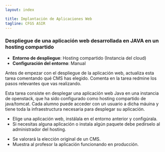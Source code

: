 ```yaml
---
layout: index

title: Implantación de Aplicaciones Web
tagline: CFGS ASIR
---
```


### Despliegue de una aplicación web desarrollada en JAVA en un hosting compartido

<div class='nota' markdown='1'>

* **Entorno de despliegue**: Hosting compartido (Instancia del cloud)
* **Configuración del entorno**: Manual

</div>

<div class='ejercicios' markdown='1'>
Antes de empezar con el despliegue de la aplicación web, actualiza esta tarea comentando qué CMS has elegido. Comenta en la tarea redmine los pasos relevantes que vas realizando.
</div>

Esta tarea consiste en desplegar una aplicación web Java en una instancia de openstack, que ha sido configurado como hosting compartido de java/tomcat. Cada alumno puede acceder con un usuario a dicha máuina y tiene toda la infraestructura necesaria para desplegar su aplicación.

*  Elige una aplicación web, instálala en el entorno anterior y configúrala.
* Si necesitas alguna aplicación o instala algún paquete debe pedirselo al administrador del hosting.


<div class='ejercicios' markdown='1'>

* Se valorará la elección original de un CMS.
* Muestra al profesor la aplicación funcionando en producción.

</div>
